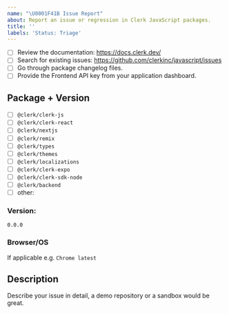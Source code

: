 ```yaml
---
name: "\U0001F41B Issue Report"
about: Report an issue or regression in Clerk JavaScript packages.
title: ''
labels: 'Status: Triage'
---
```


<!-- Requirements: please go through this checklist before opening a new issue -->

- [ ] Review the documentation: https://docs.clerk.dev/
- [ ] Search for existing issues: https://github.com/clerkinc/javascript/issues
- [ ] Go through package changelog files.
- [ ] Provide the Frontend API key from your application dashboard.

<!-- You can also find us on Discord https://discord.com/invite/b5rXHjAg7A -->

## Package + Version

- [ ] `@clerk/clerk-js`
- [ ] `@clerk/clerk-react`
- [ ] `@clerk/nextjs`
- [ ] `@clerk/remix`
- [ ] `@clerk/types`
- [ ] `@clerk/themes`
- [ ] `@clerk/localizations`
- [ ] `@clerk/clerk-expo`
- [ ] `@clerk/clerk-sdk-node`
- [ ] `@clerk/backend`
- [ ] other:

### Version:

```
0.0.0
```

### Browser/OS

If applicable e.g. `Chrome latest`

## Description

Describe your issue in detail, a demo repository or a sandbox would be great.
